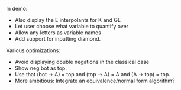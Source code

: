 In demo:
* Also display the E interpolants for K and GL
* Let user choose what variable to quantify over
* Allow any letters as variable names
* Add support for inputting diamond.

Various optimizations: 
* Avoid displaying double negations in the classical case
* Show neg bot as top.
* Use that (bot -> A) = top and (top -> A) = A and (A -> top) = top.
* More ambitious: Integrate an equivalence/normal form algorithm?

